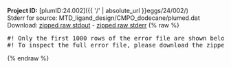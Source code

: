 **Project ID:** [plumID:24.002]({{ '/' | absolute_url }}eggs/24/002/)  
Stderr for source:  MTD_ligand_design/CMPO_dodecane/plumed.dat   
Download: [zipped raw stdout](plumed.dat.plumed.stdout.txt.zip) - [zipped raw stderr](plumed.dat.plumed.stderr.txt.zip) 
{% raw %}
<pre>
#! Only the first 1000 rows of the error file are shown below
#! To inspect the full error file, please download the zipped raw stderr file above
</pre>
{% endraw %}
